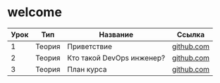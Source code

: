 # welcome

| Урок | Тип    | Название                  | Ссылка                    |
| ---- | ------ | ------------------------- | ------------------------- |
| 1    | Теория | Приветствие               | [github.com](./STEP-1.md) |
| 2    | Теория | Кто такой DevOps инженер? | [github.com](./STEP-2.md) |
| 3    | Теория | План курса                | [github.com](./STEP-3.md) |
